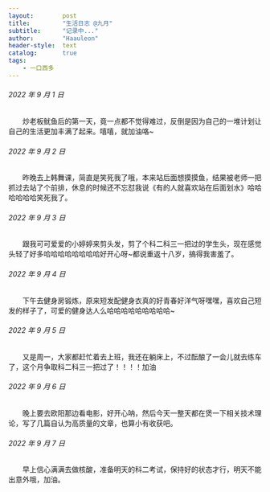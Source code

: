```yaml
---
layout:        post
title:         "生活日志 @九月"
subtitle:      "记录中..."
author:        "Haauleon"
header-style:  text
catalog:       true
tags:
    - 一口西多
---
```


###### 2022 年 9 月 1 日
&emsp;&emsp;炒老板鱿鱼后的第一天，竟一点都不觉得难过，反倒是因为自己的一堆计划让自己的生活更加丰满了起来。嘻嘻，就加油咯~

###### 2022 年 9 月 2 日
&emsp;&emsp;昨晚去上韩舞课，简直是笑死我了哦，本来站后面想摸摸鱼，结果被老师一把抓过去站了个前排，休息的时候还不忘怼我说《有的人就喜欢站在后面划水》哈哈哈哈哈哈笑死我了。

###### 2022 年 9 月 3 日
&emsp;&emsp;跟我可可爱爱的小婷婷来剪头发，剪了个科二科三一把过的学生头，现在感觉头轻了好多哈哈哈哈哈哈哈哈好开心呀~都说重返十八岁，搞得我害羞了。

###### 2022 年 9 月 4 日
&emsp;&emsp;下午去健身房锻炼，原来短发配健身衣真的好青春好洋气呀嘿嘿，喜欢自己短发的样子了，可爱的健身达人么哈哈哈哈哈哈哈哈哈~

###### 2022 年 9 月 5 日
&emsp;&emsp;又是周一，大家都赶忙着去上班，我还在躺床上，不过酝酿了一会儿就去练车了，这个月争取科二科三一把过了！！！！加油

###### 2022 年 9 月 6 日
&emsp;&emsp;晚上要去欧阳那边看电影，好开心呐，然后今天一整天都在煲一下相关技术理论，写了几篇自认为高质量的文章，也算小有收获吧。

###### 2022 年 9 月 7 日
&emsp;&emsp;早上信心满满去做核酸，准备明天的科二考试，保持好的状态才行，明天不能出意外哦，加油。

